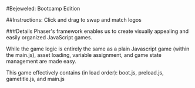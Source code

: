 #Bejeweled: Bootcamp Edition

##Instructions: Click and drag to swap and match logos

###Details
Phaser's framework enables us to create visually appealing and easily organized JavaScript games.

While the game logic is entirely the same as a plain Javascript game (within the main.js), asset loading, variable assignment, and game state management are made easy.

This game effectively contains (in load order): boot.js, preload.js, gametitle.js, and main.js
